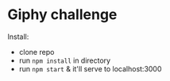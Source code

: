 # Giphy challenge

Install:
- clone repo
- run `npm install` in directory
- run `npm start` & it'll serve to localhost:3000